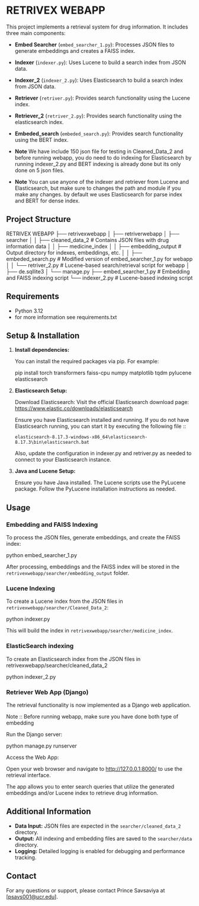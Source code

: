 # RETRIVEX WEBAPP

This project implements a retrieval system for drug information. It includes three main components:

- **Embed Searcher** (`embed_searcher_1.py`): Processes JSON files to generate embeddings and creates a FAISS index.
- **Indexer** (`indexer.py`): Uses Lucene to build a search index from JSON data.
- **Indexer_2** (`indexer_2.py`): Uses Elasticsearch to build a search index from JSON data.
- **Retriever** (`retriver.py`): Provides search functionality using the Lucene index.
- **Retriever_2** (`retriver_2.py`): Provides search functionality using the elasticsearch index.
- **Embeded_search** (`embeded_search.py`): Provides search functionality using the BERT index.

- **Note** We have include 150 json file for testing in Cleaned_Data_2 and before running webapp, you do need to do indexing for Elasticsearch by running indexer_2.py and BERT indexing is already done but its only done on 5 json files.


- **Note** You can use anyone of the indexer and retriever from Lucene and Elasticsearch, but make sure to changes the path and module if you make any changes. by default we uses Elasticsearch for parse index and BERT for dense index.


## Project Structure


RETRIVEX WEBAPP
├── retrivexwebapp
│   ├── retriverwebapp
│   ├── searcher
│   │   ├── cleaned_data_2        # Contains JSON files with drug information data
│   │   ├── medicine_index
│   │   ├── embedding_output      # Output directory for indexes, embeddings, etc.
│   │   ├── embeded_search.py     # Modified version of embed_searcher_1.py for webapp
│   │   └── retriver_2.py           # Lucene-based search/retrieval script for webapp
│   ├── de.sqllite3
│   └── manage.py
├── embed_searcher_1.py           # Embedding and FAISS indexing script
└── indexer_2.py                    # Lucene-based indexing script

## Requirements

- Python 3.12
- for more information see requirements.txt

## Setup & Installation

1. **Install dependencies:**

   You can install the required packages via pip. For example:

   pip install torch transformers faiss-cpu numpy matplotlib tqdm pylucene elasticsearch


2. **Elasticsearch Setup:**

   Download Elasticsearch:
      Visit the official Elasticsearch download page:
      https://www.elastic.co/downloads/elasticsearch

   Ensure you have Elasticsearch installed and running. If you do not have Elasticsearch running, you can start it by executing the following file ::

   `elasticsearch-8.17.3-windows-x86_64\elasticsearch-8.17.3\bin\elasticsearch.bat`   

   Also, update the configuration in indexer.py and retriver.py as needed to connect to your Elasticsearch instance.



4. **Java and Lucene Setup:**

   Ensure you have Java installed. The Lucene scripts use the PyLucene package. Follow the PyLucene installation instructions as needed.


## Usage

### Embedding and FAISS Indexing

To process the JSON files, generate embeddings, and create the FAISS index:

python embed_searcher_1.py


After processing, embeddings and the FAISS index will be stored in the `retrivexwebapp/searcher/embedding_output` folder.

### Lucene Indexing

To create a Lucene index from the JSON files in `retrivexwebapp/searcher/Cleaned_Data_2`:

python indexer.py

This will build the index in `retrivexwebapp/searcher/medicine_index`.

### ElasticSearch indexing

To create an Elasticsearch index from the JSON files in retrivexwebapp/searcher/cleaned_data_2

python indexer_2.py

### Retriever Web App (Django)

The retrieval functionality is now implemented as a Django web application.

Note :: Before running webapp, make sure you have done both type of embedding


Run the Django server:

python manage.py runserver

Access the Web App:

Open your web browser and navigate to http://127.0.0.1:8000/ to use the retrieval interface.

The app allows you to enter search queries that utilize the generated embeddings and/or Lucene index to retrieve drug information.

## Additional Information

- **Data Input:** JSON files are expected in the `searcher/cleaned_data_2` directory.
- **Output:** All indexing and embedding files are saved to the `searcher/data` directory.
- **Logging:** Detailed logging is enabled for debugging and performance tracking.


## Contact

For any questions or support, please contact Prince Savsaviya at [psavs001@ucr.edu].

